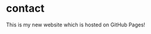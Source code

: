 
<html lang="en">
  <head>
    <meta charset="UTF-8">
    <meta name="viewport" content="width=device-width, initial-scale=1.0">
    <meta http-equiv="X-UA-Compatible" content="ie=edge">
    <title>My Website</title>
  </head>
  <body>
    <main>
        <h1>contact</h1>  
        <p>This is my new website which is hosted on GitHub Pages!</p>
    </main>
  </body>
</html>
